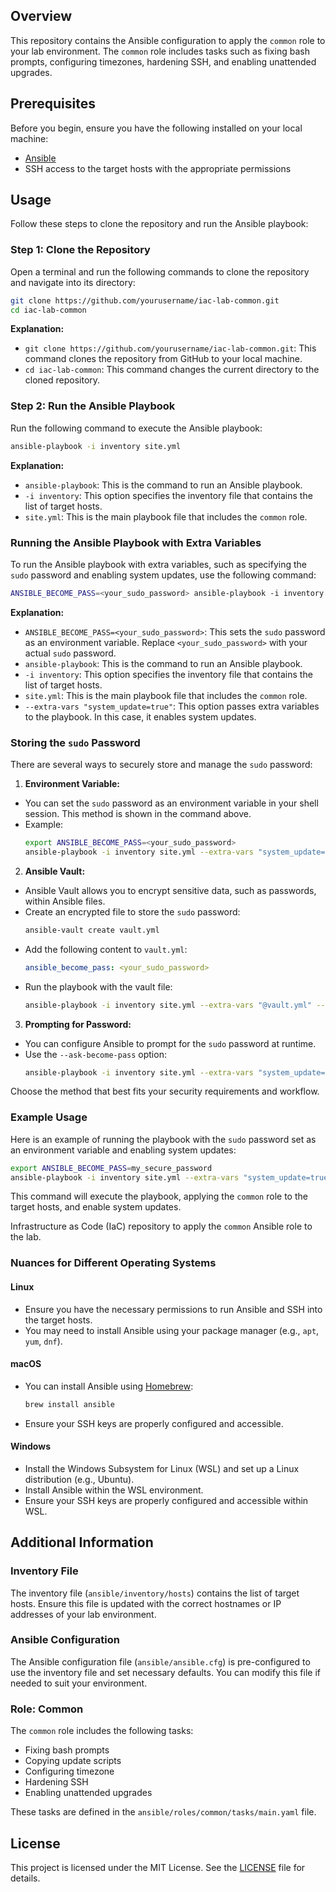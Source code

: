 ## Overview

This repository contains the Ansible configuration to apply the `common` role to your lab environment. The `common` role includes tasks such as fixing bash prompts, configuring timezones, hardening SSH, and enabling unattended upgrades.

## Prerequisites

Before you begin, ensure you have the following installed on your local machine:
- [Ansible](https://docs.ansible.com/ansible/latest/installation_guide/intro_installation.html)
- SSH access to the target hosts with the appropriate permissions

## Usage

Follow these steps to clone the repository and run the Ansible playbook:

### Step 1: Clone the Repository

Open a terminal and run the following commands to clone the repository and navigate into its directory:

```sh
git clone https://github.com/yourusername/iac-lab-common.git
cd iac-lab-common
```

**Explanation:**
- `git clone https://github.com/yourusername/iac-lab-common.git`: This command clones the repository from GitHub to your local machine.
- `cd iac-lab-common`: This command changes the current directory to the cloned repository.

### Step 2: Run the Ansible Playbook

Run the following command to execute the Ansible playbook:

```sh
ansible-playbook -i inventory site.yml
```

**Explanation:**
- `ansible-playbook`: This is the command to run an Ansible playbook.
- `-i inventory`: This option specifies the inventory file that contains the list of target hosts.
- `site.yml`: This is the main playbook file that includes the `common` role.

### Running the Ansible Playbook with Extra Variables

To run the Ansible playbook with extra variables, such as specifying the `sudo` password and enabling system updates, use the following command:

```sh
ANSIBLE_BECOME_PASS=<your_sudo_password> ansible-playbook -i inventory site.yml --extra-vars "system_update=true"
```

**Explanation:**
- `ANSIBLE_BECOME_PASS=<your_sudo_password>`: This sets the `sudo` password as an environment variable. Replace `<your_sudo_password>` with your actual `sudo` password.
- `ansible-playbook`: This is the command to run an Ansible playbook.
- `-i inventory`: This option specifies the inventory file that contains the list of target hosts.
- `site.yml`: This is the main playbook file that includes the `common` role.
- `--extra-vars "system_update=true"`: This option passes extra variables to the playbook. In this case, it enables system updates.

### Storing the `sudo` Password

There are several ways to securely store and manage the `sudo` password:

1. **Environment Variable:**
  - You can set the `sudo` password as an environment variable in your shell session. This method is shown in the command above.
  - Example:
    ```sh
    export ANSIBLE_BECOME_PASS=<your_sudo_password>
    ansible-playbook -i inventory site.yml --extra-vars "system_update=true"
    ```

2. **Ansible Vault:**
  - Ansible Vault allows you to encrypt sensitive data, such as passwords, within Ansible files.
  - Create an encrypted file to store the `sudo` password:
    ```sh
    ansible-vault create vault.yml
    ```
  - Add the following content to `vault.yml`:
    ```yaml
    ansible_become_pass: <your_sudo_password>
    ```
  - Run the playbook with the vault file:
    ```sh
    ansible-playbook -i inventory site.yml --extra-vars "@vault.yml" --ask-vault-pass
    ```

3. **Prompting for Password:**
  - You can configure Ansible to prompt for the `sudo` password at runtime.
  - Use the `--ask-become-pass` option:
    ```sh
    ansible-playbook -i inventory site.yml --extra-vars "system_update=true" --ask-become-pass
    ```

Choose the method that best fits your security requirements and workflow.

### Example Usage

Here is an example of running the playbook with the `sudo` password set as an environment variable and enabling system updates:

```sh
export ANSIBLE_BECOME_PASS=my_secure_password
ansible-playbook -i inventory site.yml --extra-vars "system_update=true"
```

This command will execute the playbook, applying the `common` role to the target hosts, and enable system updates.

Infrastructure as Code (IaC) repository to apply the `common` Ansible role to the lab.

### Nuances for Different Operating Systems

#### Linux

- Ensure you have the necessary permissions to run Ansible and SSH into the target hosts.
- You may need to install Ansible using your package manager (e.g., `apt`, `yum`, `dnf`).

#### macOS

- You can install Ansible using [Homebrew](https://brew.sh/):
  ```sh
  brew install ansible
  ```
- Ensure your SSH keys are properly configured and accessible.

#### Windows

- Install the Windows Subsystem for Linux (WSL) and set up a Linux distribution (e.g., Ubuntu).
- Install Ansible within the WSL environment.
- Ensure your SSH keys are properly configured and accessible within WSL.

## Additional Information

### Inventory File

The inventory file (`ansible/inventory/hosts`) contains the list of target hosts. Ensure this file is updated with the correct hostnames or IP addresses of your lab environment.

### Ansible Configuration

The Ansible configuration file (`ansible/ansible.cfg`) is pre-configured to use the inventory file and set necessary defaults. You can modify this file if needed to suit your environment.

### Role: Common

The `common` role includes the following tasks:
- Fixing bash prompts
- Copying update scripts
- Configuring timezone
- Hardening SSH
- Enabling unattended upgrades

These tasks are defined in the `ansible/roles/common/tasks/main.yaml` file.

## License

This project is licensed under the MIT License. See the [LICENSE](LICENSE) file for details.